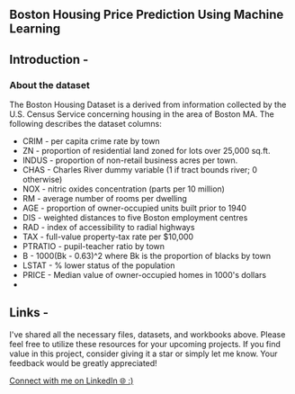 ## Boston Housing Price Prediction Using Machine Learning 
## Introduction -
### About the dataset 
The Boston Housing Dataset is a derived from information collected by the U.S. Census Service concerning housing in the area of Boston MA. The following describes the dataset columns:

- CRIM - per capita crime rate by town
- ZN - proportion of residential land zoned for lots over 25,000 sq.ft.
- INDUS - proportion of non-retail business acres per town.
- CHAS - Charles River dummy variable (1 if tract bounds river; 0 otherwise)
- NOX - nitric oxides concentration (parts per 10 million)
- RM - average number of rooms per dwelling
- AGE - proportion of owner-occupied units built prior to 1940
- DIS - weighted distances to five Boston employment centres
- RAD - index of accessibility to radial highways
- TAX - full-value property-tax rate per $10,000
- PTRATIO - pupil-teacher ratio by town
- B - 1000(Bk - 0.63)^2 where Bk is the proportion of blacks by town
- LSTAT - % lower status of the population
- PRICE -  Median value of owner-occupied homes in 1000's dollars
- 

## Links -
I've shared all the necessary files, datasets, and workbooks above. Please feel free to utilize these resources for your upcoming projects. If you find value in this project, consider giving it a star or simply let me know. Your feedback would be greatly appreciated!

[Connect with me on LinkedIn 🌐 :)](https://www.linkedin.com/in/jivanjot-kaur-993220262/)
